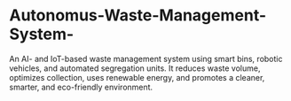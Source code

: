 # Autonomus-Waste-Management-System-
An AI- and IoT-based waste management system using smart bins, robotic vehicles, and automated segregation units. It reduces waste volume, optimizes collection, uses renewable energy, and promotes a cleaner, smarter, and eco-friendly environment.
